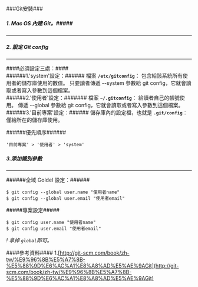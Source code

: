 ###Git安裝###
<br>
##### 1. Mac OS 內建 Git。#####

*********************************

##### 2. 設定 Git config #####

*********************************

####必須設定三處：####
<br>
######1.'system'設定：######
檔案 **`/etc/gitconfig`**： 包含給該系統所有使用者的儲存庫使用的數值。 只要讀者傳遞 --system 參數給 git config，它就會讀取或者寫入參數到這個檔案。
<br>
######2.'使用者'設定：#######
檔案 **`~/.gitconfig`**： 給讀者自己的帳號使用。 傳遞 --global 參數給 git config，它就會讀取或者寫入參數到這個檔案。 
<br>
######3.'目前專案'設定：######
儲存庫內的設定檔，也就是 **`.git/config`**： 僅給所在的儲存庫使用。

######優先順序######

```````````
'目前專案' > '使用者' > 'system'
```````````

##### 3.添加識別參數 #####

---------------------

######全域 Goldel 設定：######
<br>

```````
$ git config --global user.name "使用者name"
$ git config --global user.email "使用者email"

```````

#####專案設定#####
<br>

```````
$ git config user.name "使用者name"
$ git config user.email "使用者email"

```````
*! 拿掉 `global`即可。*



####參考資料####
1.[http://git-scm.com/book/zh-tw/%E9%96%8B%E5%A7%8B-%E5%88%9D%E6%AC%A1%E8%A8%AD%E5%AE%9AGit](http://git-scm.com/book/zh-tw/%E9%96%8B%E5%A7%8B-%E5%88%9D%E6%AC%A1%E8%A8%AD%E5%AE%9AGit)




